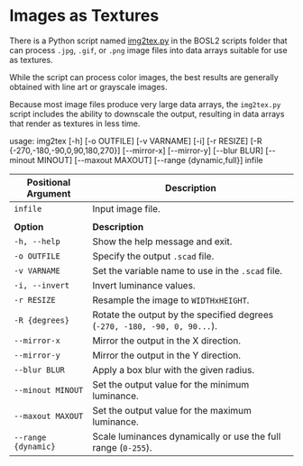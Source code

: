 # Images as Textures

There is a Python script named [img2tex.py](https://github.com/BelfrySCAD/BOSL2/blob/master/scripts/img2tex.py) in the BOSL2 scripts folder that can process `.jpg`, `.gif`, or `.png` image files into data arrays suitable for use as textures.

While the script can process color images, the best results are generally obtained with line art or grayscale images.  

Because most image files produce very large data arrays, the `img2tex.py` script includes the ability to downscale the output, resulting in data arrays that render as textures in less time.

usage: img2tex [-h] [-o OUTFILE] [-v VARNAME] [-i] [-r RESIZE] [-R {-270,-180,-90,0,90,180,270}] [--mirror-x] [--mirror-y]
               [--blur BLUR] [--minout MINOUT] [--maxout MAXOUT] [--range {dynamic,full}]
               infile

| **Positional Argument**     | **Description**          |
|------------------------|-------------------------|
| `infile`              | Input image file.  |
|      |      |
| **Option**            | **Description**                                                         |
| `-h, --help`          | Show the help message and exit.                                          |
| `-o OUTFILE`          | Specify the output `.scad` file.                                         |
| `-v VARNAME`          | Set the variable name to use in the `.scad` file.                       |
| `-i, --invert`        | Invert luminance values.                                                |
| `-r RESIZE`           | Resample the image to `WIDTHxHEIGHT`.                                   |
| `-R {degrees}`        | Rotate the output by the specified degrees (`-270, -180, -90, 0, 90...`).|
| `--mirror-x`          | Mirror the output in the X direction.                                   |
| `--mirror-y`          | Mirror the output in the Y direction.                                   |
| `--blur BLUR`         | Apply a box blur with the given radius.                                 |
| `--minout MINOUT`     | Set the output value for the minimum luminance.                         |
| `--maxout MAXOUT`     | Set the output value for the maximum luminance.                         |
| `--range {dynamic}`   | Scale luminances dynamically or use the full range (`0-255`).           |
